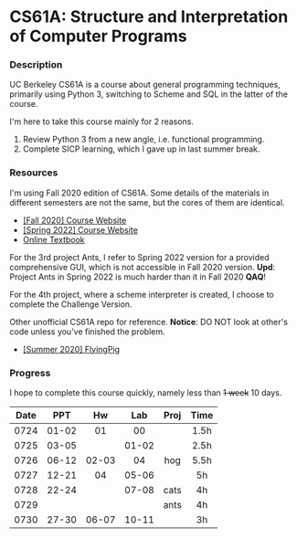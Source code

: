 # CS61A: Structure and Interpretation of Computer Programs

### Description

UC Berkeley CS61A is a course about general programming techniques, primarily using Python 3, switching to Scheme and SQL in the latter of the course.

I'm here to take this course mainly for 2 reasons.

1. Review Python 3 from a new angle, i.e. functional programming.
2. Complete SICP learning, which I gave up in last summer break.

### Resources

I'm using Fall 2020 edition of CS61A. Some details of the materials in different semesters are not the same, but the cores of them are identical.

- [[Fall 2020] Course Website](https://inst.eecs.berkeley.edu/~cs61a/fa20/)
- [[Spring 2022] Course Website](https://inst.eecs.berkeley.edu/~cs61a/sp22/)
- [Online Textbook](http://composingprograms.com/)

For the 3rd project Ants, I refer to Spring 2022 version for a provided comprehensive GUI, which is not accessible in Fall 2020 version. **Upd**: Project Ants in Spring 2022 is much harder than it in Fall 2020 **QAQ**!

For the 4th project, where a scheme interpreter is created, I choose to complete the Challenge Version.

Other unofficial CS61A repo for reference. **Notice**: DO NOT look at other's code unless you've finished the problem.

- [[Summer 2020] FlyingPig](https://github.com/PKUFlyingPig/CS61A)

### Progress

I hope to complete this course quickly, namely less than ~~1 week~~ 10 days.

|Date   |PPT    |Hw     |Lab    |Proj   |Time   |
|:-:    |:-:    |:-:    |:-:    |:-:    |:-:    |
|0724   |01-02  |01     |00     |       |1.5h   |
|0725   |03-05  |       |01-02  |       |2.5h   |
|0726   |06-12  |02-03  |04     |hog    |5.5h   |
|0727   |12-21  |04     |05-06  |       |5h     |
|0728   |22-24  |       |07-08  |cats   |4h     |
|0729   |       |       |       |ants   |4h     |
|0730   |27-30  |06-07  |10-11  |       |3h     |